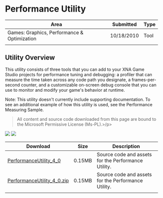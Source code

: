 # Performance Utility

|Area|Submitted|Type|
|-|-|-|
Games: Graphics, Performance & Optimization|10/18/2010|Tool
||||

## Utility Overview

This utility consists of three tools that you can add to your XNA Game Studio projects for performance tuning and debugging: a profiler that can measure the time taken across any code path you designate, a frames-per-second counter, and a customizable on-screen debug console that you can use to monitor and modify your game's behavior at runtime.

Note: This utility doesn't currently include supporting documentation. To see an additional example of how this utility is used, see the Performance Measuring Sample.

> All content and source code downloaded from this page are bound to the Microsoft Permissive License (Ms-PL).>/p>

![](https://github.com/simondarksidej/XNAGameStudio/blob/archive/Images/debugsample1.png?raw=true)
![](https://github.com/simondarksidej/XNAGameStudio/blob/archive/Images/debugsample2.png?raw=true)

Download | Size | Description
---|---|---|
[PerformanceUtility_4_0](https://github.com/simondarksidej/XNAGameStudio/tree/archive/Samples/PerformanceUtility_4_0) | 0.15MB | Source code and assets for the Performance Utility.
[PerformanceUtility_4_0.zip](https://github.com/simondarksidej/XNAGameStudioZips/raw/zips/PerformanceUtility_4_0.zip) | 0.15MB | Source code and assets for the Performance Utility.
||||
